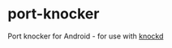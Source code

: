 port-knocker
============

Port knocker for Android - for use with [knockd](http://www.zeroflux.org/projects/knock/)
